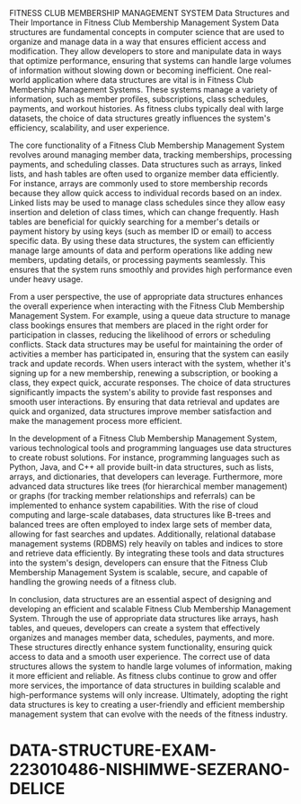 FITNESS CLUB MEMBERSHIP MANAGEMENT SYSTEM
Data Structures and Their Importance in Fitness Club Membership Management System
Data structures are fundamental concepts in computer science that are used to organize and manage data in a way that ensures efficient access and modification. They allow developers to store and manipulate data in ways that optimize performance, ensuring that systems can handle large volumes of information without slowing down or becoming inefficient. One real-world application where data structures are vital is in Fitness Club Membership Management Systems. These systems manage a variety of information, such as member profiles, subscriptions, class schedules, payments, and workout histories. As fitness clubs typically deal with large datasets, the choice of data structures greatly influences the system's efficiency, scalability, and user experience. 

The core functionality of a Fitness Club Membership Management System revolves around managing member data, tracking memberships, processing payments, and scheduling classes. Data structures such as arrays, linked lists, and hash tables are often used to organize member data efficiently. For instance, arrays are commonly used to store membership records because they allow quick access to individual records based on an index. Linked lists may be used to manage class schedules since they allow easy insertion and deletion of class times, which can change frequently. Hash tables are beneficial for quickly searching for a member's details or payment history by using keys (such as member ID or email) to access specific data. By using these data structures, the system can efficiently manage large amounts of data and perform operations like adding new members, updating details, or processing payments seamlessly. This ensures that the system runs smoothly and provides high performance even under heavy usage.

From a user perspective, the use of appropriate data structures enhances the overall experience when interacting with the Fitness Club Membership Management System. For example, using a queue data structure to manage class bookings ensures that members are placed in the right order for participation in classes, reducing the likelihood of errors or scheduling conflicts. Stack data structures may be useful for maintaining the order of activities a member has participated in, ensuring that the system can easily track and update records. When users interact with the system,  whether it's signing up for a new membership, renewing a subscription, or booking a class, they expect quick, accurate responses. The choice of data structures significantly impacts the system's ability to provide fast responses and smooth user interactions. By ensuring that data retrieval and updates are quick and organized, data structures improve member satisfaction and make the management process more efficient.

In the development of a Fitness Club Membership Management System, various technological tools and programming languages use data structures to create robust solutions. For instance, programming languages such as Python, Java, and C++ all provide built-in data structures, such as lists, arrays, and dictionaries, that developers can leverage. Furthermore, more advanced data structures like trees (for hierarchical member management) or graphs (for tracking member relationships and referrals) can be implemented to enhance system capabilities. With the rise of cloud computing and large-scale databases, data structures like B-trees and balanced trees are often employed to index large sets of member data, allowing for fast searches and updates. Additionally, relational database management systems (RDBMS) rely heavily on tables and indices to store and retrieve data efficiently. By integrating these tools and data structures into the system's design, developers can ensure that the Fitness Club Membership Management System is scalable, secure, and capable of handling the growing needs of a fitness club.

In conclusion, data structures are an essential aspect of designing and developing an efficient and scalable Fitness Club Membership Management System. Through the use of appropriate data structures like arrays, hash tables, and queues, developers can create a system that effectively organizes and manages member data, schedules, payments, and more. These structures directly enhance system functionality, ensuring quick access to data and a smooth user experience. The correct use of data structures allows the system to handle large volumes of information, making it more efficient and reliable. As fitness clubs continue to grow and offer more services, the importance of data structures in building scalable and high-performance systems will only increase. Ultimately, adopting the right data structures is key to creating a user-friendly and efficient membership management system that can evolve with the needs of the fitness industry.


# DATA-STRUCTURE-EXAM-223010486-NISHIMWE-SEZERANO-DELICE
